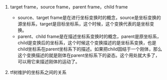 1. target frame，source frame，parent frame，child frame
	* source、target frame是在进行坐标变换时的概念，source是坐标变换的源坐标系，target是目标坐标系，这个时候，这个变换代表的是坐标变换。
	* parent、child frame是在描述坐标系变换时的概念，parent是原坐标系，child是变换后的坐标系，这个时候这个变换描述的是坐标系变换，也是child坐标系在parent坐标系下的描述。如果把child固结于一个刚体，那么这个变换描述的就是刚体在parent坐标系下的姿态。这个用处就大多了，可以用它来描述刚体的运动了。
	
2. tf树维护的坐标系之间的关系

